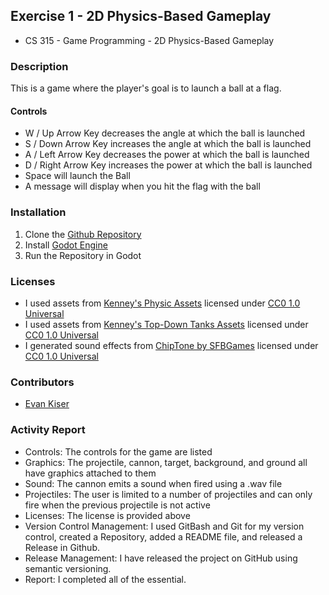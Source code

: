 ## Exercise 1 - 2D Physics-Based Gameplay
- CS 315 - Game Programming - 2D Physics-Based Gameplay

### Description
This is a game where the player's goal is to launch a ball at a flag.
  #### Controls
  - W / Up Arrow Key decreases the angle at which the ball is launched
  - S / Down Arrow Key increases the angle at which the ball is launched
  - A / Left Arrow  Key decreases the power at which the ball is launched
  - D / Right Arrow  Key increases the power at which the ball is launched
  - Space will launch the Ball
  - A message will display when you hit the flag with the ball


### Installation
1. Clone the [Github Repository](https://github.com/bsu-cs315/E1.1-Evan-Kiser)
2. Install [Godot Engine](https://godotengine.org/)
3. Run the Repository in Godot

### Licenses
- I used assets from [Kenney's Physic Assets](https://www.kenney.nl/assets/physics-assets) licensed under [CC0 1.0 Universal](https://creativecommons.org/publicdomain/zero/1.0/)
- I used assets from [Kenney's Top-Down Tanks Assets](https://www.kenney.nl/assets/top-down-tanks) licensed under [CC0 1.0 Universal](https://creativecommons.org/publicdomain/zero/1.0/)
- I generated sound effects from [ChipTone by SFBGames](https://sfbgames.itch.io/chiptone) licensed under [CC0 1.0 Universal](https://creativecommons.org/publicdomain/zero/1.0/)

### Contributors
- [Evan Kiser](https://github.com/evankiser01)

### Activity Report
- Controls: The controls for the game are listed
- Graphics: The projectile, cannon, target, background, and ground all have graphics attached to them
- Sound: The cannon emits a sound when fired using a .wav file
- Projectiles: The user is limited to a number of projectiles and can only fire when the previous projectile is not active
- Licenses: The license is provided above
- Version Control Management: I used GitBash and Git for my version control, created a Repository, added a README file, and released a Release in Github.
- Release Management: I have released the project on GitHub using semantic versioning.
- Report: I completed all of the essential.
